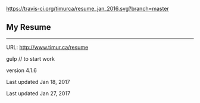 https://travis-ci.org/timurca/resume_jan_2016.svg?branch=master

## My Resume
__________________


URL: http://www.timur.ca/resume


gulp 
// to start work



version 4.1.6

Last updated Jan 18, 2017

Last updated Jan 27, 2017

 
